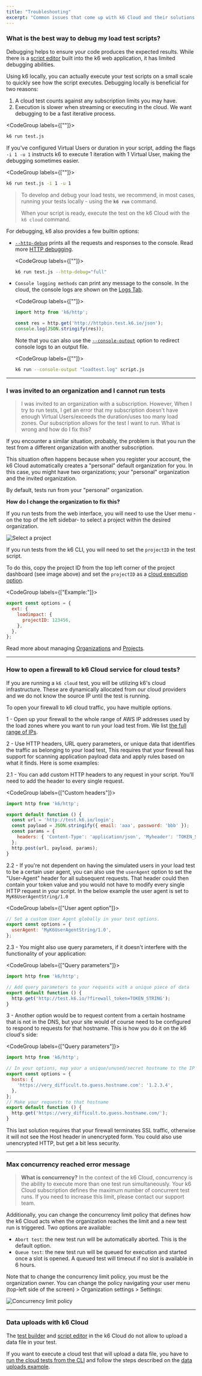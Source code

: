 ```yaml
---
title: "Troubleshooting"
excerpt: "Common issues that come up with k6 Cloud and their solutions."
---
```


### What is the best way to debug my load test scripts?

Debugging helps to ensure your code produces the expected results.  While there is a [script editor](/cloud/creating-and-running-a-test/script-editor) built into the k6 web application, it has limited debugging abilities. 

Using k6 locally, you can actually execute your test scripts on a small scale to quickly see how the script executes. Debugging locally is beneficial for two reasons:

1. A cloud test counts against any subscription limits you may have.
2. Execution is slower when streaming or executing in the cloud. We want debugging to be a fast iterative process.

<CodeGroup labels={[""]}>

```bash
k6 run test.js
```

</CodeGroup>

If you've configured Virtual Users or duration in your script, adding the flags `-i 1 -u 1` instructs k6 to execute 1 iteration with 1 Virtual User, making the debugging sometimes easier.

<CodeGroup labels={[""]}>

```bash
k6 run test.js -i 1 -u 1
```

</CodeGroup>


> To develop and debug your load tests, we recommend, in most cases, running your tests locally - using the **`k6 run`** command.
>
> When your script is ready, execute the test on the k6 Cloud with the `k6 cloud` command.


For debugging, k6 also provides a few builtin options:


- [`--http-debug`](/using-k6/k6-options/reference#http-debug) prints all the requests and responses to the console. Read more [HTTP debugging](/using-k6/http-debugging).

  <CodeGroup labels={[""]}>

  ```bash
  k6 run test.js --http-debug="full"
  ```

  </CodeGroup>


- `Console logging methods` can print any message to the console. In the cloud, the console logs are shown on the [Logs Tab](/cloud/analyzing-results/logs).

  <CodeGroup labels={[""]}>

  ```javascript
  import http from 'k6/http';

  const res = http.get('http://httpbin.test.k6.io/json');
  console.log(JSON.stringify(res));
  ```

  </CodeGroup>

  Note that you can also use the [`--console-output`](/using-k6/k6-options/reference#console-output) option to redirect console logs to an output file.

    <CodeGroup labels={[""]}>

  ```bash
  k6 run --console-output "loadtest.log" script.js
  ```

  </CodeGroup>

----

### I was invited to an organization and I cannot run tests

> I was invited to an organization with a subscription. However, When I try to run tests, I get an error that my subscription doesn't have enough Virtual Users/exceeds the duration/uses too many load zones. Our subscription allows for the test I want to run. What is wrong and how do I fix this?

If you encounter a similar situation, probably, the problem is that you run the test from a different organization with another subscription.

This situation often happens because when you register your account, the k6 Cloud automatically creates a "personal" default organization for you. In this case, you might have two organizations; your "personal" organization and the invited organization. 

By default, tests run from your "personal" organization.

**How do I change the organization to fix this?**

If you run tests from the web interface, you will need to use the User menu - on the top of the left sidebar- to select a project within the desired organization.

![Select a project](images/05-team-member-org-id/project-dashboard.png)

If you run tests from the k6 CLI, you will need to set the `projectID` in the test script. 

To do this, copy the project ID from the top left corner of the project dashboard (see image above) and set the `projectID` as a [cloud execution option](/cloud/creating-and-running-a-test/cloud-tests-from-the-cli#cloud-execution-options).

<CodeGroup labels={["Example:"]}>

```javascript
export const options = {
  ext: {
    loadimpact: {
      projectID: 123456,
    },
  },
};
```

</CodeGroup>

Read more about managing [Organizations](/cloud/project-and-team-management/organizations) and [Projects](/cloud/project-and-team-management/projects).

----

### How to open a firewall to k6 Cloud service for cloud tests?

If you are running a `k6 cloud` test, you will be utilizing k6's cloud infrastructure. These are dynamically allocated from our cloud providers and we do not know the source IP until the test is running.

To open your firewall to k6 cloud traffic, you have multiple options.

1 - Open up your firewall to the whole range of AWS IP addresses used by the load zones where you want to run your load test from. We list [the full range of IPs](/cloud/cloud-reference/cloud-ips/).

2 - Use HTTP headers, URL query parameters, or unique data that identifies the traffic as belonging to your load test, This requires that your firewall has support for scanning application payload data and apply rules based on what it finds. Here is some examples:


2.1 - You can add custom HTTP headers to any request in your script. You'll need to add the header to every single request.

<CodeGroup labels={["Custom headers"]}>

```javascript
import http from 'k6/http';

export default function () {
  const url = 'http://test.k6.io/login';
  const payload = JSON.stringify({ email: 'aaa', password: 'bbb' });
  const params = {
    headers: { 'Content-Type': 'application/json', 'Myheader': 'TOKEN_STRING' },
  };
  http.post(url, payload, params);
}
```

</CodeGroup>

2.2 - If you're not dependent on having the simulated users in your load test to be a certain user agent, you can also use the `userAgent` option to set the "User-Agent" header for all subsequent requests. That header could then contain your token value and you would not have to modify every single HTTP request in your script. In the below example the user agent is set to `MyK6UserAgentString/1.0`

<CodeGroup labels={["User agent option"]}>

```javascript
// Set a custom User Agent globally in your test options.
export const options = {
  userAgent: 'MyK6UserAgentString/1.0',
};
```

</CodeGroup>

2.3 - You might also use query parameters, if it doesn't interfere with the functionality of your application:

<CodeGroup labels={["Query parameters"]}>

```javascript
import http from 'k6/http';

// Add query parameters to your requests with a unique piece of data
export default function () {
  http.get('http://test.k6.io/?firewall_token=TOKEN_STRING');
}
```

</CodeGroup>

3 - Another option would be to request content from a certain hostname that is not in the DNS, but your site would of course need to be configured to respond to requests for that hostname. This is how you do it on the k6 cloud's side:

<CodeGroup labels={["Query parameters"]}>

```javascript
import http from 'k6/http';

// In your options, map your a unique/unused/secret hostname to the IP of the server.
export const options = {
  hosts: {
    'https://very_difficult.to.guess.hostname.com': '1.2.3.4',
  },
};
// Make your requests to that hostname
export default function () {
  http.get('https://very_difficult.to.guess.hostname.com/');
}
```

</CodeGroup>

This last solution requires that your firewall terminates SSL traffic, otherwise it will not see the Host header in unencrypted form. You could also use unencrypted HTTP, but get a bit less security.

----

### Max concurrency reached error message

> **What is concurrency?**  In the context of the k6 Cloud, concurrency is the ability to execute more than one test run simultaneously. Your k6 Cloud subscription defines the maximum number of concurrent test runs. If you need to increase this limit, please contact our support team.

Additionally, you can change the concurrency limit policy that defines how the k6 Cloud acts when the organization reaches the limit and a new test run is triggered.  Two options are available:

- `Abort test`: the new test run will be automatically aborted. This is the default option. 
- `Queue test`: the new test run will be queued for execution and started once a slot is opened. A queued test will timeout if no slot is available in 6 hours.

Note that to change the concurrency limit policy, you must be the organization owner. You can change the policy navigating your user menu (top-left side of the screen) > Organization settings > Settings:

![Concurrency limit policy](./images/01-concurrency-limit-policy.png)

---

### Data uploads with k6 Cloud

The [test builder](/test-authoring/test-builder) and [script editor](/cloud/creating-and-running-a-test/script-editor) in the k6 Cloud do not allow to upload a data file in your test.

If you want to execute a cloud test that will upload a data file, you have to [run the cloud tests from the CLI](/cloud/creating-and-running-a-test/cloud-tests-from-the-cli) and follow the steps described on the [data uploads example](/examples/data-uploads).
